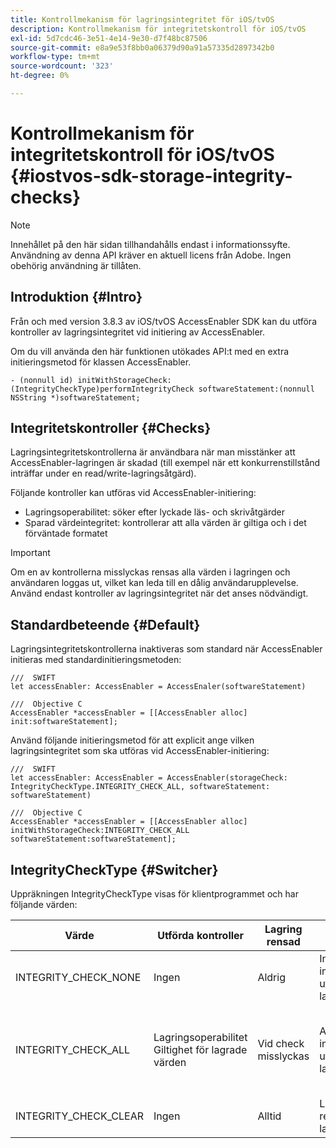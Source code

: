 ```yaml
---
title: Kontrollmekanism för lagringsintegritet för iOS/tvOS
description: Kontrollmekanism för integritetskontroll för iOS/tvOS
exl-id: 5d7cdc46-3e51-4e14-9e30-d7f48bc87506
source-git-commit: e8a9e53f8bb0a06379d90a91a57335d2897342b0
workflow-type: tm+mt
source-wordcount: '323'
ht-degree: 0%

---
```


# Kontrollmekanism för integritetskontroll för iOS/tvOS {#iostvos-sdk-storage-integrity-checks}

>[!NOTE]
>
>Innehållet på den här sidan tillhandahålls endast i informationssyfte. Användning av denna API kräver en aktuell licens från Adobe. Ingen obehörig användning är tillåten.

## Introduktion {#Intro}

Från och med version 3.8.3 av iOS/tvOS AccessEnabler SDK kan du utföra kontroller av lagringsintegritet vid initiering av AccessEnabler.

Om du vill använda den här funktionen utökades API:t med en extra initieringsmetod för klassen AccessEnabler.

```
- (nonnull id) initWithStorageCheck:(IntegrityCheckType)performIntegrityCheck softwareStatement:(nonnull NSString *)softwareStatement;
```


## Integritetskontroller {#Checks}

Lagringsintegritetskontrollerna är användbara när man misstänker att AccessEnabler-lagringen är skadad (till exempel när ett konkurrenstillstånd inträffar under en read/write-lagringsåtgärd).

Följande kontroller kan utföras vid AccessEnabler-initiering:
- Lagringsoperabilitet: söker efter lyckade läs- och skrivåtgärder
- Sparad värdeintegritet: kontrollerar att alla värden är giltiga och i det förväntade formatet

>[!IMPORTANT]
> 
>Om en av kontrollerna misslyckas rensas alla värden i lagringen och användaren loggas ut, vilket kan leda till en dålig användarupplevelse. Använd endast kontroller av lagringsintegritet när det anses nödvändigt.


## Standardbeteende {#Default}

Lagringsintegritetskontrollerna inaktiveras som standard när AccessEnabler initieras med standardinitieringsmetoden:

```
///  SWIFT
let accessEnabler: AccessEnabler = AccessEnaler(softwareStatement)

///  Objective C
AccessEnabler *accessEnabler = [[AccessEnabler alloc] init:softwareStatement];
```

Använd följande initieringsmetod för att explicit ange vilken lagringsintegritet som ska utföras vid AccessEnabler-initiering:

```
///  SWIFT
let accessEnabler: AccessEnabler = AccessEnabler(storageCheck: IntegrityCheckType.INTEGRITY_CHECK_ALL, softwareStatement: softwareStatement)

///  Objective C
AccessEnabler *accessEnabler = [[AccessEnabler alloc] initWithStorageCheck:INTEGRITY_CHECK_ALL softwareStatement:softwareStatement];
```


## IntegrityCheckType {#Switcher}

Uppräkningen IntegrityCheckType visas för klientprogrammet och har följande värden:

| Värde | Utförda kontroller | Lagring rensad | Beskrivning | Rekommenderat användningsfall |
|-----------------------|-----------------------------------------------------|-----------------|------------------------------------------------------------------------|--------------------------------------------------------------------------------------------------------------------------|
| INTEGRITY_CHECK_NONE | Ingen | Aldrig | Inga integritetskontroller utförs vid lagringsinitiering | När SDK-flödena fungerar som förväntat |
| INTEGRITY_CHECK_ALL | Lagringsoperabilitet <br/> Giltighet för lagrade värden | Vid check misslyckas | Alla tillgängliga integritetskontroller utförs vid lagringsinitiering | När SDK-lagring misstänks vara skadad. <br/> Om någon av integritetskontrollerna misslyckas loggas användaren ut |
| INTEGRITY_CHECK_CLEAR | Ingen | Alltid | Lagringsutrymmet rensas vid lagringsinitiering | När SDK-flödena inte kan slutföras som förväntat |
